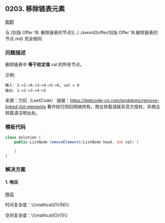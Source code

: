 <script src="https://cdn.bootcss.com/mathjax/2.7.7/MathJax.js?config=TeX-AMS-MML_HTMLorMML"></script>

## 0203. 移除链表元素

[刷题](qu0203/solu/Solution.java)

与 [剑指 Offer 18. 删除链表的节点](../../sword2offer/剑指 Offer 18.删除链表的节点.md) 完全相同

### 问题描述

删除链表中 **等于给定值** val 的所有节点。

示例:

```
输入: 1->2->6->3->4->5->6, val = 6
输出: 1->2->3->4->5
```

来源：力扣（LeetCode）
链接：https://leetcode-cn.com/problems/remove-linked-list-elements
著作权归领扣网络所有。商业转载请联系官方授权，非商业转载请注明出处。


### 模板代码

``` java
class Solution {
    public ListNode removeElements(ListNode head, int val) {

    }
}
```

### 解决方案

#### 1. 哨兵

[哨兵](qu0203/solu1/Solution.java)

时间复杂度：\\(\mathcal{O}(N)\\)

空间复杂度：\\(\mathcal{O}(1)\\)
